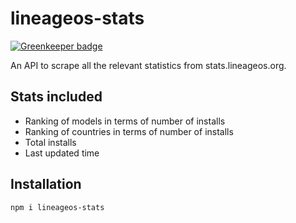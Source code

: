 # lineageos-stats

[![Greenkeeper badge](https://badges.greenkeeper.io/zwliew/lineageos-stats.svg)](https://greenkeeper.io/)

An API to scrape all the relevant statistics from stats.lineageos.org.

## Stats included
* Ranking of models in terms of number of installs
* Ranking of countries in terms of number of installs
* Total installs
* Last updated time

## Installation
```
npm i lineageos-stats
```
